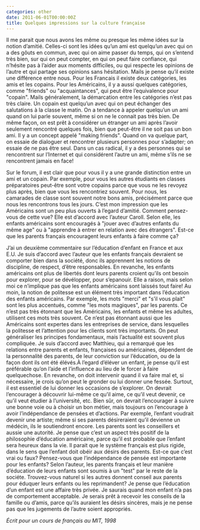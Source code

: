 ```yaml
---
categories: other
date: 2011-06-01T00:00:00Z
title: Quelques impressions sur la culture française
---
```


Il me parait que nous avons les même ou presque les même idées sur la notion d’amitié.  Celles-ci sont les idées qu’un ami est quelqu’un avec qui on a des gôuts en commun, avec qui on aime passer du temps, qui on s’entend très bien, sur qui on peut compter, en qui on peut faire confiance, qui n’hésite pas à l’aider aux moments difficiles, ou qui respecte les opinions de l’autre et qui partage ses opinions sans hésitation.  Mails je pense qu’il existe une différence entre nous.  Pour les Francais il existe deux catégories, les amis et les copains.  Pour les Américains, il y a aussi quelques catégories, comme "friends" ou "acquaintances", qui peut être l’equivalence pour "copain".  Mails généralement, la démarcation entre les catégories n’est pas très claire. Un copain est quelqu’un avec qui on peut échanger des salutations à la classe le matin.  On a tendance à appeler quelqu’un un ami quand on lui parle souvent, même si on ne le connait pas très bien.  De même façon, on est prêt à considérer un étranger un ami après l’avoir seulement  rencontré quelques fois, bien que peut-être il ne soit pas un bon ami.  Il y a un concept appelé "making friends".  Quand on va quelque part, on essaie de dialoguer et rencontrer plusieurs personnes pour s’adapter; on essaie de ne pas être seul.  Dans un cas radical, il y a des personnes qui se rencontrent sur l’Internet et qui considérent l’autre un ami, même s’ils ne se rencontrent jamais en face!

Sur le forum, il est clair que pour vous il y a une grande distinction entre un ami et un copain.  Par exemple, pour vous les autres étudiants en classes préparatoires peut-être sont votre copains parce que vous ne les revoyez plus après, bien que vous les rencontriez souvent.  Pour nous, les camarades de classe sont souvent notre bons amis, précisément parce que nous les rencontrons tous les jours.  C’est mon impression que les Américains sont un peu plus ouverts à l’egard d’amitié.  Comment pensez-vous de cette vue?  Elle est d’accord avec l’auteur Caroll.  Selon elle, les enfants américains sont encouragés à "jouer avec d’autres enfants du même age" ou à "apprendre à entrer en relation avec des étrangers".  Est-ce que les parents français encouragent leurs enfants à faire comme ça?

J’ai un deuxième commentaire sur l’éducation d’enfant en France et aux E.U.  Je suis d’accord avec l’auteur que les enfants français devraient se comporter bien dans la société, donc ils apprennent les notions de discipline, de respect, d’être responsables. En revanche, les enfants américains ont plus de libertés dont leurs parents croient qu’ils ont besoin pour explorer, pour se dévélopper, pour s’epanouir.  Elle a raison, mais selon moi ce n’implique pas que les enfants américains sont laissés tout faire!  Au moin, la notion de politesse est un élément très important dans l’éducation des enfants américains.  Par exemple, les mots "merci" et "s’il vous plait" sont les plus accentués, comme "les mots magiques", par les parents.  Ce n’est pas très étonnant que les Américains, les enfants et même les adultes, utilisent ces mots très souvent.  Ce n’est pas étonnant aussi que les Américains sont expertes dans les entreprises de service, dans lesquelles la politesse et l’attention pour les clients sont très importants.  On peut généraliser les principes fondamentaux, mais l’actualité est souvent plus compliquée.  Je suis d’accord avec Matthieu, qui a remarqué que les relations entre parents et enfants, françaises ou américaines, dépendent de la personnalité des parents, de leur conviction sur l’éducation, ou de la façon dont ils ont été élévés.À l’egard d’éléver un enfant, je pense qu’il est préférable qu’on l’aide et l’influence au lieu de le forcer à faire quelquechose.  En revanche, on doit intervenir quand il va faire mal et, si nécessaire, je crois qu’on peut le gronder ou lui donner une fessée. Surtout, il est essentiel de lui donner les occasions de s’explorer.  On devrait l’encourager à découvrir lui-même ce qu’il aime, ce qu’il veut devenir, ce qu’il veut étudier à l’université, etc.  Bien sûr, on devrait l’encourager à suivre une bonne voie ou à choisir un bon métier, mais toujours on l’encourage à avoir l’indépendance de pensées et d’actions.  Par exemple, l’enfant voudrait devenir une artiste; même si ses parents désireraient qu’il devienne un médécin, ils le soutiendront encore.  Les parents sont les conseillers et aussie une autorité. Je pense que c’est un aspect très positif de la philosophie d’éducation américaine, parce qu’il est probable que l’enfant sera heureux dans la vie.  Il parait que le système français est plus rigide, dans le sens que l’enfant doit obéir aux désirs des parents.  Est-ce que c’est vrai ou faux?  Pensez-vous que l’indépendance de pensée est importante pour les enfants? Selon l’auteur, les parents français et leur manière d’éducation de leurs enfants sont soumis à un "test" par le reste de la sociéte.  Trouvez-vous naturel si les autres donnent conseil aux parents pour éduquer leurs enfants ou les reprimandent?  Je pense que l’éducation d’un enfant est une affaire très privée.  Je saurais quand mon enfant n’a pas de comportement acceptable.  Je serais prêt à recevoir les conseils de la famille ou d’amis, parce qu’ils auraient les désirs sincères, mais je ne pense pas que les jugements de l’autre soient appropriés.

_Écrit pour un cours de français au MIT, 1998_